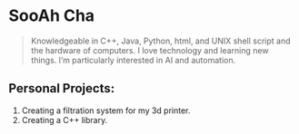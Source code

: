 # SooAh Cha
> Knowledgeable in C++, Java, Python, html, and UNIX shell script and the hardware of computers. I love technology and learning new things. I’m particularly interested in AI and automation.

## Personal Projects:
1.	Creating a filtration system for my 3d printer.
2.	Creating a C++ library.
